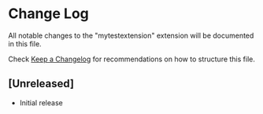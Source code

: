 # Change Log
All notable changes to the "mytestextension" extension will be documented in this file.

Check [Keep a Changelog](http://keepachangelog.com/) for recommendations on how to structure this file.

## [Unreleased]
- Initial release